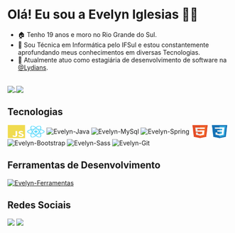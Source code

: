 # Olá! Eu sou a Evelyn Iglesias 👋🏻
- 🏠 Tenho 19 anos e moro no Rio Grande do Sul.
- 📖 Sou Técnica em Informática pelo IFSul e estou constantemente aprofundando meus conhecimentos em diversas Tecnologias.
- 📌 Atualmente atuo como estagiária de desenvolvimento de software na <a href="https://www.lydians.com.br/" target="_blank" title="Link para o Site da Lydians">@Lydians<a/>.

<br>
<a href="https://github.com/evelyniglesiass/github-readme-stats">
  <img height=170 align="center" src="https://github-readme-stats.vercel.app/api?username=evelyniglesiass&show_icons=true&theme=midnight-purple&bg_color=00000000" />
</a>
<a href="https://github.com/evelyniglesiass/convoychat">
  <img height=170 align="center" src="https://github-readme-stats.vercel.app/api/top-langs?username=evelyniglesiass&layout=compact&langs_count=8&card_width=320&theme=midnight-purple&bg_color=00000000" />
</a>

<br>

## Tecnologias
<div style="display: inline_block">
  <img align="center" alt="Evelyn-Js" height="30" width="40" src="https://raw.githubusercontent.com/devicons/devicon/master/icons/javascript/javascript-plain.svg">
  <img align="center" alt="Evelyn-React" height="30" width="40" src="https://raw.githubusercontent.com/devicons/devicon/master/icons/react/react-original.svg">
  <img align="center" alt="Evelyn-Java" height="30" width="40" src="https://cdn.jsdelivr.net/gh/devicons/devicon/icons/java/java-original.svg" />
  <img align="center" alt="Evelyn-MySql" height="30" width="40" src="https://cdn.jsdelivr.net/gh/devicons/devicon/icons/mysql/mysql-original.svg" />
  <img align="center" alt="Evelyn-Spring" height="30" width="40" src="https://cdn.jsdelivr.net/gh/devicons/devicon/icons/spring/spring-original.svg" />  
  <img align="center" alt="Evelyn-HTML" height="30" width="40" src="https://raw.githubusercontent.com/devicons/devicon/master/icons/html5/html5-original.svg">
  <img align="center" alt="Evelyn-CSS" height="30" width="40" src="https://raw.githubusercontent.com/devicons/devicon/master/icons/css3/css3-original.svg">
  <img align="center" alt="Evelyn-Bootstrap" height="30" width="40" src="https://cdn.jsdelivr.net/gh/devicons/devicon/icons/bootstrap/bootstrap-plain.svg" />
  <img align="center" alt="Evelyn-Sass" height="30" width="40" src="https://cdn.jsdelivr.net/gh/devicons/devicon/icons/sass/sass-original.svg" />
  <img align="center" alt="Evelyn-Git" height="30" width="40" src="https://cdn.jsdelivr.net/gh/devicons/devicon/icons/git/git-original.svg" />
</div>

## Ferramentas de Desenvolvimento
<p align="left">
  <a href="https://skillicons.dev">
    <img align="center" alt="Evelyn-Ferramentas" src="https://skillicons.dev/icons?i=vscode,idea,eclipse,androidstudio,github,gitlab" />
  </a>
</p>

## Redes Sociais
<div> 
  <a href="https://instagram.com/evelyn_iglesiass" target="_blank"><img src="https://img.shields.io/badge/-Instagram-%23E4405F?style=for-the-badge&logo=instagram&logoColor=white" target="_blank"></a>
  <a href="https://www.linkedin.com/in/evelyn-iglesias-da-silva-a38562232" target="_blank"><img src="https://img.shields.io/badge/-LinkedIn-%230077B5?style=for-the-badge&logo=linkedin&logoColor=white" target="_blank"></a> 
</div>
